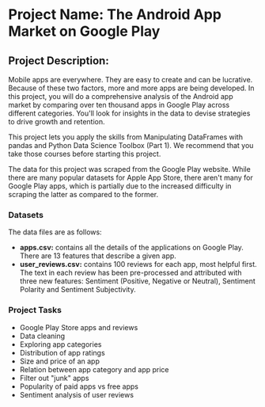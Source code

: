 # Project Name: The Android App Market on Google Play

<h2>Project Description: </h2>

Mobile apps are everywhere. They are easy to create and can be lucrative. Because of these two factors, more and more apps are being developed. In this project, you will do a comprehensive analysis of the Android app market by comparing over ten thousand apps in Google Play across different categories. You'll look for insights in the data to devise strategies to drive growth and retention.

This project lets you apply the skills from Manipulating DataFrames with pandas and Python Data Science Toolbox (Part 1). We recommend that you take those courses before starting this project.

The data for this project was scraped from the Google Play website. While there are many popular datasets for Apple App Store, there aren't many for Google Play apps, which is partially due to the increased difficulty in scraping the latter as compared to the former. 

<h3> Datasets </h3>
The data files are as follows:<br>

- <b>apps.csv:</b> contains all the details of the applications on Google Play. There are 13 features that describe a given app.
- <b>user_reviews.csv:</b> contains 100 reviews for each app, most helpful first. The text in each review has been pre-processed and attributed with three new features: Sentiment (Positive, Negative or Neutral), Sentiment Polarity and Sentiment Subjectivity.

<h3>Project Tasks</h3>

- Google Play Store apps and reviews
- Data cleaning
- Exploring app categories
- Distribution of app ratings
- Size and price of an app
- Relation between app category and app price
- Filter out "junk" apps
- Popularity of paid apps vs free apps
- Sentiment analysis of user reviews
